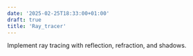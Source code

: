 ```yaml
---
date: '2025-02-25T18:33:00+01:00'
draft: true
title: 'Ray_tracer'
---
```

Implement ray tracing with reflection, refraction, and shadows.